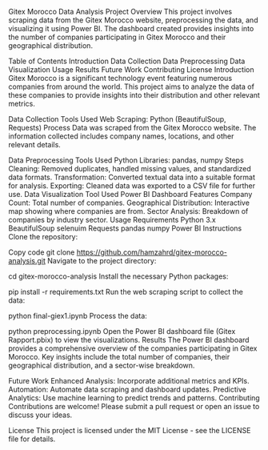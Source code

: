 Gitex Morocco Data Analysis Project
Overview
This project involves scraping data from the Gitex Morocco website, preprocessing the data, and visualizing it using Power BI. The dashboard created provides insights into the number of companies participating in Gitex Morocco and their geographical distribution.

Table of Contents
Introduction
Data Collection
Data Preprocessing
Data Visualization
Usage
Results
Future Work
Contributing
License
Introduction
Gitex Morocco is a significant technology event featuring numerous companies from around the world. This project aims to analyze the data of these companies to provide insights into their distribution and other relevant metrics.

Data Collection
Tools Used
Web Scraping: Python (BeautifulSoup, Requests)
Process
Data was scraped from the Gitex Morocco website. The information collected includes company names, locations, and other relevant details.

Data Preprocessing
Tools Used
Python Libraries: pandas, numpy
Steps
Cleaning: Removed duplicates, handled missing values, and standardized data formats.
Transformation: Converted textual data into a suitable format for analysis.
Exporting: Cleaned data was exported to a CSV file for further use.
Data Visualization
Tool Used
Power BI
Dashboard Features
Company Count: Total number of companies.
Geographical Distribution: Interactive map showing where companies are from.
Sector Analysis: Breakdown of companies by industry sector.
Usage
Requirements
Python 3.x
BeautifulSoup
selenuim
Requests
pandas
numpy
Power BI
Instructions
Clone the repository:

Copy code
git clone https://github.com/hamzahrd/gitex-morocco-analysis.git
Navigate to the project directory:

cd gitex-morocco-analysis
Install the necessary Python packages:

pip install -r requirements.txt
Run the web scraping script to collect the data:

python final-giex1.ipynb
Process the data:

python preprocessing.ipynb
Open the Power BI dashboard file (Gitex Rapport.pbix) to view the visualizations.
Results
The Power BI dashboard provides a comprehensive overview of the companies participating in Gitex Morocco. Key insights include the total number of companies, their geographical distribution, and a sector-wise breakdown.

Future Work
Enhanced Analysis: Incorporate additional metrics and KPIs.
Automation: Automate data scraping and dashboard updates.
Predictive Analytics: Use machine learning to predict trends and patterns.
Contributing
Contributions are welcome! Please submit a pull request or open an issue to discuss your ideas.

License
This project is licensed under the MIT License - see the LICENSE file for details.

